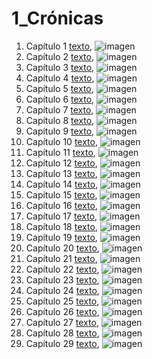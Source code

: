 # 1_Crónicas

1. Capítulo 1 [texto](texto_filtrado/AT/1_Cr/1_Cr_1.txt), ![imagen](nube_de_palabras/AT/1_Cr/1_Cr_1.png)
2. Capítulo 2 [texto](texto_filtrado/AT/1_Cr/1_Cr_2.txt), ![imagen](nube_de_palabras/AT/1_Cr/1_Cr_2.png)
3. Capítulo 3 [texto](texto_filtrado/AT/1_Cr/1_Cr_3.txt), ![imagen](nube_de_palabras/AT/1_Cr/1_Cr_3.png)
4. Capítulo 4 [texto](texto_filtrado/AT/1_Cr/1_Cr_4.txt), ![imagen](nube_de_palabras/AT/1_Cr/1_Cr_4.png)
5. Capítulo 5 [texto](texto_filtrado/AT/1_Cr/1_Cr_5.txt), ![imagen](nube_de_palabras/AT/1_Cr/1_Cr_5.png)
6. Capítulo 6 [texto](texto_filtrado/AT/1_Cr/1_Cr_6.txt), ![imagen](nube_de_palabras/AT/1_Cr/1_Cr_6.png)
7. Capítulo 7 [texto](texto_filtrado/AT/1_Cr/1_Cr_7.txt), ![imagen](nube_de_palabras/AT/1_Cr/1_Cr_7.png)
8. Capítulo 8 [texto](texto_filtrado/AT/1_Cr/1_Cr_8.txt), ![imagen](nube_de_palabras/AT/1_Cr/1_Cr_8.png)
9. Capítulo 9 [texto](texto_filtrado/AT/1_Cr/1_Cr_9.txt), ![imagen](nube_de_palabras/AT/1_Cr/1_Cr_9.png)
10. Capítulo 10 [texto](texto_filtrado/AT/1_Cr/1_Cr_10.txt), ![imagen](nube_de_palabras/AT/1_Cr/1_Cr_10.png)
11. Capítulo 11 [texto](texto_filtrado/AT/1_Cr/1_Cr_11.txt), ![imagen](nube_de_palabras/AT/1_Cr/1_Cr_11.png)
12. Capítulo 12 [texto](texto_filtrado/AT/1_Cr/1_Cr_12.txt), ![imagen](nube_de_palabras/AT/1_Cr/1_Cr_12.png)
13. Capítulo 13 [texto](texto_filtrado/AT/1_Cr/1_Cr_13.txt), ![imagen](nube_de_palabras/AT/1_Cr/1_Cr_13.png)
14. Capítulo 14 [texto](texto_filtrado/AT/1_Cr/1_Cr_14.txt), ![imagen](nube_de_palabras/AT/1_Cr/1_Cr_14.png)
15. Capítulo 15 [texto](texto_filtrado/AT/1_Cr/1_Cr_15.txt), ![imagen](nube_de_palabras/AT/1_Cr/1_Cr_15.png)
16. Capítulo 16 [texto](texto_filtrado/AT/1_Cr/1_Cr_16.txt), ![imagen](nube_de_palabras/AT/1_Cr/1_Cr_16.png)
17. Capítulo 17 [texto](texto_filtrado/AT/1_Cr/1_Cr_17.txt), ![imagen](nube_de_palabras/AT/1_Cr/1_Cr_17.png)
18. Capítulo 18 [texto](texto_filtrado/AT/1_Cr/1_Cr_18.txt), ![imagen](nube_de_palabras/AT/1_Cr/1_Cr_18.png)
19. Capítulo 19 [texto](texto_filtrado/AT/1_Cr/1_Cr_19.txt), ![imagen](nube_de_palabras/AT/1_Cr/1_Cr_19.png)
20. Capítulo 20 [texto](texto_filtrado/AT/1_Cr/1_Cr_20.txt), ![imagen](nube_de_palabras/AT/1_Cr/1_Cr_20.png)
21. Capítulo 21 [texto](texto_filtrado/AT/1_Cr/1_Cr_21.txt), ![imagen](nube_de_palabras/AT/1_Cr/1_Cr_21.png)
22. Capítulo 22 [texto](texto_filtrado/AT/1_Cr/1_Cr_22.txt), ![imagen](nube_de_palabras/AT/1_Cr/1_Cr_22.png)
23. Capítulo 23 [texto](texto_filtrado/AT/1_Cr/1_Cr_23.txt), ![imagen](nube_de_palabras/AT/1_Cr/1_Cr_23.png)
24. Capítulo 24 [texto](texto_filtrado/AT/1_Cr/1_Cr_24.txt), ![imagen](nube_de_palabras/AT/1_Cr/1_Cr_24.png)
25. Capítulo 25 [texto](texto_filtrado/AT/1_Cr/1_Cr_25.txt), ![imagen](nube_de_palabras/AT/1_Cr/1_Cr_25.png)
26. Capítulo 26 [texto](texto_filtrado/AT/1_Cr/1_Cr_26.txt), ![imagen](nube_de_palabras/AT/1_Cr/1_Cr_26.png)
27. Capítulo 27 [texto](texto_filtrado/AT/1_Cr/1_Cr_27.txt), ![imagen](nube_de_palabras/AT/1_Cr/1_Cr_27.png)
28. Capítulo 28 [texto](texto_filtrado/AT/1_Cr/1_Cr_28.txt), ![imagen](nube_de_palabras/AT/1_Cr/1_Cr_28.png)
29. Capítulo 29 [texto](texto_filtrado/AT/1_Cr/1_Cr_29.txt), ![imagen](nube_de_palabras/AT/1_Cr/1_Cr_29.png)
